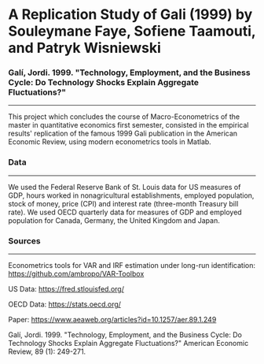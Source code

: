 A Replication Study of Gali (1999) by Souleymane Faye, Sofiene Taamouti, and Patryk Wisniewski
======

### Galí, Jordi. 1999. "Technology, Employment, and the Business Cycle: Do Technology Shocks Explain Aggregate Fluctuations?"
----------------------------------------------------------------------------------------------------------------------------------------------------------------
This project which concludes the course of Macro-Econometrics of the master in quantitative economics first semester,
consisted in the empirical results' replication of the famous 1999 Gali publication in the American Economic Review, using modern econometrics tools in Matlab.

### Data
----------------------------------------------------------------------------------------------------------------------------------------------------------------
We used the Federal Reserve Bank of St. Louis data for US measures of GDP, hours worked in nonagricultural establishments, employed population, stock of money, price (CPI) and interest rate (three-month Treasury bill rate). We used OECD quarterly data for measures of GDP and employed population for Canada, Germany, the United Kingdom and Japan.

### Sources
----------------------------------------------------------------------------------------------------------------------------------------------------------------
Econometrics tools for VAR and IRF estimation under long-run identification: https://github.com/ambropo/VAR-Toolbox

US Data: 
https://fred.stlouisfed.org/

OECD Data: 
https://stats.oecd.org/

Paper: 
https://www.aeaweb.org/articles?id=10.1257/aer.89.1.249

Galí, Jordi. 1999. "Technology, Employment, and the Business Cycle: Do Technology Shocks Explain Aggregate Fluctuations?" American Economic Review, 89 (1): 249-271. 

